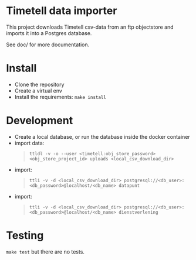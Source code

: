 Timetell data importer
===

This project downloads Timetell csv-data from an ftp objectstore and imports it into a Postgres database.

See doc/ for more documentation.


Install
=======
* Clone the repository
* Create a virtual env
* Install the requirements: `make install`


Development
===========
* Create a local database, or run the database inside the docker container
* import data:
    > `ttldl -v -o --user <timetell:obj_store_password> <obj_store_project_id> uploads <local_csv_download_dir>`
* import:
    > `ttli -v -d <local_csv_download_dir> postgresql://<db_user>:<db_password>@localhost/<db_name> datapunt`
* import:
    > `ttli -v -d <local_csv_download_dir> postgresql://<db_user>:<db_password>@localhost/<db_name> dienstverlening`


Testing
=======
`make test` but there are no tests.
